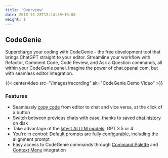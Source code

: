 ```yaml
---
title: 'Overview'
date: 2018-11-28T15:14:39+10:00
weight: 1
---
```


## CodeGenie

Supercharge your coding with CodeGenie - the free development tool that brings ChatGPT straight to your editor. Streamline your workflow with Refactor, Comment Code, Code Review, and Ask a Question commands, all within your CodeGenie panel. Imagine the power of chat.openai.com, but with seamless editor integration.

{{< centervideo src="/images/recording" alt="CodeGenie Demo Video" >}}

### Features

- Seamlessly [copy code](/docs/code-insertion) from editor to chat and vice versa, at the click of a button
- Switch between previous chats with ease, thanks to saved [chat history](/docs/chat-history) on disk
- Take advantage of the [latest AI LLM models](/docs/configure): GPT 3.5 or 4
- You're in control: Default prompts are fully [configurable](/docs/configure), including the alignment prompt
- Easy access to CodeGenie commands through [Command Palette](/docs/getting-started#command-palette) and [Context Menu](/docs/getting-started#context-menu) integration